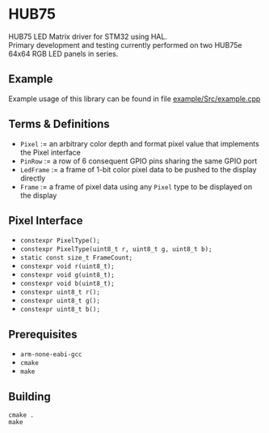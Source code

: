 # HUB75
HUB75 LED Matrix driver for STM32 using HAL.  
Primary development and testing currently performed on two HUB75e 64x64 RGB LED panels in series.

## Example

Example usage of this library can be found in file [example/Src/example.cpp](https://github.com/petoknm/HUB75/blob/master/example/Src/example.cpp)

## Terms & Definitions

- `Pixel` := an arbitrary color depth and format pixel value that implements the Pixel interface
- `PinRow` := a row of 6 consequent GPIO pins sharing the same GPIO port
- `LedFrame` := a frame of 1-bit color pixel data to be pushed to the display directly
- `Frame` := a frame of pixel data using any `Pixel` type to be displayed on the display

## Pixel Interface

- `constexpr PixelType();`
- `constexpr PixelType(uint8_t r, uint8_t g, uint8_t b);`
- `static const size_t FrameCount;`
- `constexpr void r(uint8_t);`
- `constexpr void g(uint8_t);`
- `constexpr void b(uint8_t);`
- `constexpr uint8_t r();`
- `constexpr uint8_t g();`
- `constexpr uint8_t b();`

## Prerequisites
- `arm-none-eabi-gcc`
- `cmake`
- `make`

## Building
```shell
cmake .
make
```